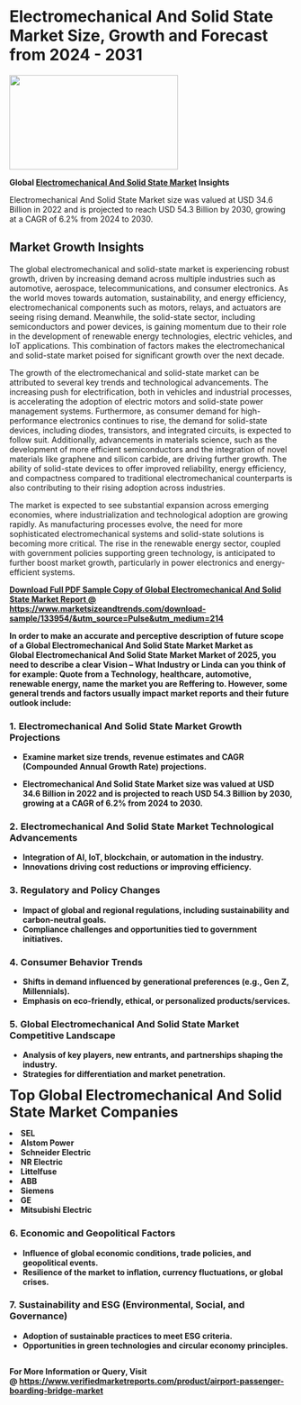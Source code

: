 <H1>Electromechanical And Solid State Market Size, Growth and Forecast from 2024 - 2031</H1><img class="aligncenter size-medium wp-image-584254" src="https://thirdeyenews.in/wp-content/uploads/2024/09/Global-Market-Research-300x168.jpeg" alt="" width="300" height="168" /><p><strong>Global&nbsp;<a href="https://www.marketsizeandtrends.com/download-sample/133954/&amp;utm_source=Pulse&amp;utm_medium=214">Electromechanical And Solid State Market</a> Insights</strong></p><p>Electromechanical And Solid State Market size was valued at USD 34.6 Billion in 2022 and is projected to reach USD 54.3 Billion by 2030, growing at a CAGR of 6.2% from 2024 to 2030.</p><p><h2>Market Growth Insights</h2> <p>The global electromechanical and solid-state market is experiencing robust growth, driven by increasing demand across multiple industries such as automotive, aerospace, telecommunications, and consumer electronics. As the world moves towards automation, sustainability, and energy efficiency, electromechanical components such as motors, relays, and actuators are seeing rising demand. Meanwhile, the solid-state sector, including semiconductors and power devices, is gaining momentum due to their role in the development of renewable energy technologies, electric vehicles, and IoT applications. This combination of factors makes the electromechanical and solid-state market poised for significant growth over the next decade.</p> <p><strong><a href="#"></a></strong></p> <p>The growth of the electromechanical and solid-state market can be attributed to several key trends and technological advancements. The increasing push for electrification, both in vehicles and industrial processes, is accelerating the adoption of electric motors and solid-state power management systems. Furthermore, as consumer demand for high-performance electronics continues to rise, the demand for solid-state devices, including diodes, transistors, and integrated circuits, is expected to follow suit. Additionally, advancements in materials science, such as the development of more efficient semiconductors and the integration of novel materials like graphene and silicon carbide, are driving further growth. The ability of solid-state devices to offer improved reliability, energy efficiency, and compactness compared to traditional electromechanical counterparts is also contributing to their rising adoption across industries.</p> <p>The market is expected to see substantial expansion across emerging economies, where industrialization and technological adoption are growing rapidly. As manufacturing processes evolve, the need for more sophisticated electromechanical systems and solid-state solutions is becoming more critical. The rise in the renewable energy sector, coupled with government policies supporting green technology, is anticipated to further boost market growth, particularly in power electronics and energy-efficient systems.</p> <p><strong><a href="#"></p><p><span class=""><strong>Download Full PDF Sample Copy of Global Electromechanical And Solid State Market Report</strong> @ <a href="https://www.marketsizeandtrends.com/download-sample/133954/&amp;utm_source=Pulse&amp;utm_medium=214" target="_blank">https://www.marketsizeandtrends.com/download-sample/133954/&amp;utm_source=Pulse&amp;utm_medium=214</a></span></p><p>In order to make an accurate and perceptive description of future scope of a Global&nbsp;Electromechanical And Solid State Market Market as Global&nbsp;Electromechanical And Solid State Market Market of 2025, you need to describe a clear Vision &ndash; What Industry or Linda can you think of for example: Quote from a Technology, healthcare, automotive, renewable energy, name the market you are Reffering to. However, some general trends and factors usually impact market reports and their future outlook include:</p><h3>1.&nbsp;<strong>Electromechanical And Solid State Market Growth Projections</strong></h3><ul><li>Examine market size trends, revenue estimates and CAGR (Compounded Annual Growth Rate) projections.</li><li><p>Electromechanical And Solid State Market size was valued at USD 34.6 Billion in 2022 and is projected to reach USD 54.3 Billion by 2030, growing at a CAGR of 6.2% from 2024 to 2030.</p></li></ul><h3>2.&nbsp;<strong>Electromechanical And Solid State Market Technological Advancements</strong></h3><ul><li>Integration of AI, IoT, blockchain, or automation in the industry.</li><li>Innovations driving cost reductions or improving efficiency.</li></ul><h3>3.&nbsp;<strong>Regulatory and Policy Changes</strong></h3><ul><li>Impact of global and regional regulations, including sustainability and carbon-neutral goals.</li><li>Compliance challenges and opportunities tied to government initiatives.</li></ul><h3>4.&nbsp;<strong>Consumer Behavior Trends</strong></h3><ul><li>Shifts in demand influenced by generational preferences (e.g., Gen Z, Millennials).</li><li>Emphasis on eco-friendly, ethical, or personalized products/services.</li></ul><h3>5.&nbsp;<strong>Global Electromechanical And Solid State Market Competitive Landscape</strong></h3><ul><li>Analysis of key players, new entrants, and partnerships shaping the industry.</li><li>Strategies for differentiation and market penetration.</li></ul><p data-pm-slice="1 1 []"><span style="color: inherit; font-family: inherit; font-size: 25px;">Top Global Electromechanical And Solid State Market Companies</span></p><div class="" data-test-id=""><p><li>SEL</li><li> Alstom Power</li><li> Schneider Electric</li><li> NR Electric</li><li> Littelfuse</li><li> ABB</li><li> Siemens</li><li> GE</li><li> Mitsubishi Electric</li></p></div><h3>6.&nbsp;<strong>Economic and Geopolitical Factors</strong></h3><ul><li>Influence of global economic conditions, trade policies, and geopolitical events.</li><li>Resilience of the market to inflation, currency fluctuations, or global crises.</li></ul><h3>7.&nbsp;<strong>Sustainability and ESG (Environmental, Social, and Governance)</strong></h3><ul><li>Adoption of sustainable practices to meet ESG criteria.</li><li>Opportunities in green technologies and circular economy principles.</li></ul><h2><strong style="font-size: 14px;">For More Information or Query, Visit @&nbsp;</strong><a style="background-color: #ffffff; font-size: 14px;" href="https://www.marketsizeandtrends.com/report/electromechanical-and-solid-state-market/" target="_blank">https://www.verifiedmarketreports.com/product/airport-passenger-boarding-bridge-market</a></h2>

